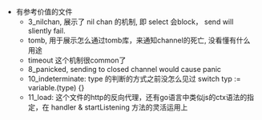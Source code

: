 
* 有参考价值的文件
    * 3_nilchan, 展示了 nil chan 的机制, 即 select 会block， send will sliently fail.
    * tomb, 用于展示怎么通过tomb库，来通知channel的死亡, 没看懂有什么用途
    * timeout 这个机制很common了
    * 8_panicked, sending to closed channel would cause panic
    * 10_indeterminate: type 的判断的方式之前没怎么见过 switch typ := variable.(type) {}
    * 11_load: 这个文件的http的反向代理，还有go语言中类似js的ctx语法的指定，在 handler & startListening 方法的灵活运用上
    
